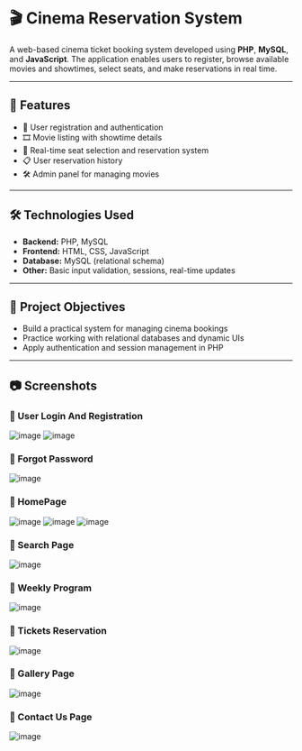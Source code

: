 # 🎬 Cinema Reservation System

A web-based cinema ticket booking system developed using **PHP**, **MySQL**, and **JavaScript**. The application enables users to register, browse available movies and showtimes, select seats, and make reservations in real time.

---

## 📌 Features

- 👥 User registration and authentication
- 🎞️ Movie listing with showtime details
- 🎫 Real-time seat selection and reservation system
- 📋 User reservation history
- 🛠️ Admin panel for managing movies

---

## 🛠️ Technologies Used

- **Backend:** PHP, MySQL
- **Frontend:** HTML, CSS, JavaScript
- **Database:** MySQL (relational schema)
- **Other:** Basic input validation, sessions, real-time updates

---

## 🎯 Project Objectives

- Build a practical system for managing cinema bookings
- Practice working with relational databases and dynamic UIs
- Apply authentication and session management in PHP

---

## 📷 Screenshots
### 🔹 User Login And Registration
![image](https://github.com/user-attachments/assets/69ca0b48-14df-4b12-87c1-ff8e33c78bd8)
![image](https://github.com/user-attachments/assets/37ac814e-e5e7-4d4f-83ac-f3afc818eb84)
### 🔹 Forgot Password
![image](https://github.com/user-attachments/assets/14dfa55a-70b0-4cb0-88f7-cb0c22493a37)
### 🔹 HomePage
![image](https://github.com/user-attachments/assets/3e880dd5-6b21-4328-8873-defd62611f11)
![image](https://github.com/user-attachments/assets/029b4e82-81f1-41c9-9453-ce833495ada8)
![image](https://github.com/user-attachments/assets/b98d196e-0ee8-4f62-84fe-324400689e6d)
### 🔹 Search Page
![image](https://github.com/user-attachments/assets/716fa8d5-eac1-43f0-89bb-7080f8d8df97)
### 🔹 Weekly Program
![image](https://github.com/user-attachments/assets/7fd16812-15bc-4996-bc45-36df3e783687)
### 🔹 Tickets Reservation
![image](https://github.com/user-attachments/assets/0fbe4b09-f4cd-4979-b1d6-647f37927979)
### 🔹 Gallery Page
![image](https://github.com/user-attachments/assets/b0e19779-8a61-442e-aee9-71d25e84b361)
### 🔹 Contact Us Page
![image](https://github.com/user-attachments/assets/ab84035d-f41f-4aed-a02e-abadddc6129d)
